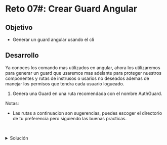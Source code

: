 # Reto 07#: Crear Guard Angular

## Objetivo

- Generar un guard angular usando el cli

## Desarrollo

Ya conoces los comando mas utilizados en angular, ahora los utilizaremos para generar un guard que usaremos mas adelante para proteger nuestros componentes y rutas de instrusos o usarios no deseados ademas de manejar los permisos que tendra cada usuario logueado.


1. Genera una Guard en una ruta recomendada con el nombre AuthGuard.

Notas: 
- Las rutas a continuacion son sugerencias, puedes escoger el directorio de tu preferencia pero siguiendo las buenas practicas.



    </br>


<details>
    <summary>Solución</summary>
    
  `ng generate module /core/guards/auth-guard/auth-guard`

</details>

<br >
